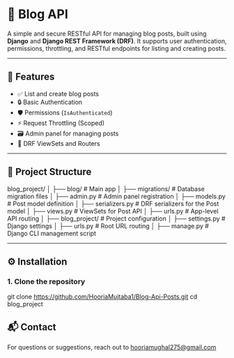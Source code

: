 # 📝 Blog API

A simple and secure RESTful API for managing blog posts, built using **Django** and **Django REST Framework (DRF)**. It supports user authentication, permissions, throttling, and RESTful endpoints for listing and creating posts.

---

## 📌 Features

- ✅ List and create blog posts
- 🔒 Basic Authentication
- 🛡️ Permissions (`IsAuthenticated`)
- ⚡ Request Throttling (Scoped)
- 🗃️ Admin panel for managing posts
- 🚀 DRF ViewSets and Routers

---

## 📁 Project Structure

blog_project/
│
├── blog/ # Main app
│ ├── migrations/ # Database migration files
│ ├── admin.py # Admin panel registration
│ ├── models.py # Post model definition
│ ├── serializers.py # DRF serializers for the Post model
│ ├── views.py # ViewSets for Post API
│ ├── urls.py # App-level API routing
│
├── blog_project/ # Project configuration
│ ├── settings.py # Django settings
│ ├── urls.py # Root URL routing
│
├── manage.py # Django CLI management script



---

## ⚙️ Installation

### 1. Clone the repository


git clone https://github.com/HooriaMujtaba1/Blog-Api-Posts.git
cd blog_project

## 📬 Contact

For questions or suggestions, reach out to hooriamughal275@gmail.com

